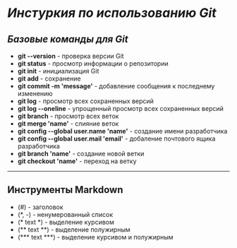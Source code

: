 # *Инстуркия по использованию **Git***

## *Базовые команды для **Git***

* **git --version** - проверка версии Git
* **git status** - просмотр информации о репозитории
* **git init** - инициализация Git
* **git add** - сохранение
* **git commit -m 'message'** - добавление сообщения к последнему изменению
* **git log** - просмотр всех сохраненных версий 
* **git log --oneline** - упрощенный просмотр всех сохраненных версий
* **git branch** - просмотр всех веток
* **git merge 'name'** - слияние веток
* **git config --global user.name 'name'** - создание имени разработчика
* **git config --global user.mail 'email'** - добаление почтового ящика разработчика
* **git branch 'name'** - создание новой ветки
* **git checkout 'name'** - переход на ветку

***

## Инструменты **Markdown**
* (#) - заголовок
* (*, -) - ненумерованный список 
* (* text *) - выделение курсивом
* (** text **) - выделение полужирным
* (*** text ***) - выделение курсивом и полужирным